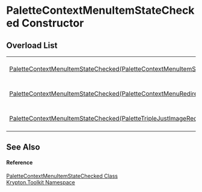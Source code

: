 # PaletteContextMenuItemStateChecked Constructor


## Overload List
<table>
<tr>
<td><a href="a174f74a-23f1-e776-db7b-b83e135f4291.md">PaletteContextMenuItemStateChecked(PaletteContextMenuItemStateRedirect)</a></td>
<td>Initialize a new instance of the PaletteContextMenuItemStateChecked class.</td></tr>
<tr>
<td><a href="2c474f5a-13ef-3a75-889e-1407f82510ec.md">PaletteContextMenuItemStateChecked(PaletteContextMenuRedirect)</a></td>
<td>Initialize a new instance of the PaletteContextMenuItemStateChecked class.</td></tr>
<tr>
<td><a href="317e2a8d-8ae4-c4b2-857f-2ff7bde4e62a.md">PaletteContextMenuItemStateChecked(PaletteTripleJustImageRedirect)</a></td>
<td>Initialize a new instance of the PaletteContextMenuItemStateChecked class.</td></tr>
</table>

## See Also


#### Reference
<a href="7a6b598d-4985-a7cc-cf17-a7ef9a02b135.md">PaletteContextMenuItemStateChecked Class</a>  
<a href="79d2eac2-21f4-54ff-7552-b20c33c30600.md">Krypton.Toolkit Namespace</a>  
